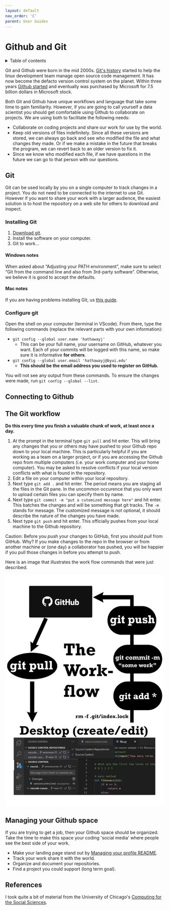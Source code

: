 ```yaml
---
layout: default
nav_order: 'C'
parent: User Guides
---
```


# Github and Git

<details markdown="block">
  <summary>
    Table of contents
  </summary>
  {: .text-delta }
1. TOC
{:toc}
</details>

Git and Github were born in the mid 2000s.  [Git's history](https://www.linuxjournal.com/content/git-origin-story) started to help the linux development team manage open source code management. It has now become the defacto version control system on the planet. Within three years [Github started](https://nira.com/github-history/) and eventually was purchased by Microsoft for 7.5 billion dollars in Microsoft stock.

Both Git and Github have unique workflows and language that take some time to gain familiarity.  However, if you are going to call yourself a data scientist you should get comfortable using Github to collaborate on projects. We are using both to facilitate the following needs:

- Collaborate on coding projects and share our work for use by the world.
- Keep old versions of files indefinitely. Since all these versions are stored, we can always go back and see who modified the file and what changes they made. Or if we make a mistake in the future that breaks the program, we can revert back to an older version to fix it.
- Since we know who modified each file, if we have questions in the future we can go to that person with our questions.

## Git

Git can be used locally by you on a single computer to track changes in a project. You do not need to be connected to the internet to use Git. However if you want to share your work with a larger audience, the easiest solution is to host the repository on a web site for others to download and inspect.

### Installing Git

1. [Download git](https://git-scm.com/).
2. Install the software on your computer.
3. Git to work...

#### Windows notes

When asked about “Adjusting your PATH environment”, make sure to select “Git from the command line and also from 3rd-party software”. Otherwise, we believe it is good to accept the defaults.

#### Mac notes

If you are having problems installing Git, us [this guide](https://dougdefrank.wordpress.com/2019/06/07/git-with-vs-code-for-mac-part-2/).

### Configure git

Open the shell on your computer (terminal in VScode). From there, type the following commands (replace the relevant parts with your own information):

* `git config --global user.name 'hathawayj'`
    * This can be your full name, your username on GitHub, whatever you want. Each of your commits will be logged with this name, so make sure it is informative **for others**.
* `git config --global user.email 'hathawayj@byui.edu'`
    * **This should be the email address you used to register on GitHub.**

You will not see any output from these commands. To ensure the changes were made, run `git config --global --list`.

## Connecting to Github

## The Git workflow

**Do this every time you finish a valuable chunk of work, at least once a day.**

1. At the prompt in the terminal type `git pull` and hit enter. This will bring any changes that you or others may have pushed to your Github repo down to your local machine. This is particularly helpful if you are working as a team on a larger project, or if you are accessing the Github repo from multiple computers (i.e. your work computer and your home computer). You may be asked to resolve conflicts if your local version conflicts with what is found in the repository.
2. Edit a file on your computer within your local repository.
3. Next type `git add .` and hit enter. The period means you are staging all the files in the Git pane. In the uncommon occurence that you only want to upload certain files you can specify them by name.
4. Next type `git commit -m "put a cutomized message here"` and hit enter. This batches the changes and will be something that git tracks. The `-m` stands for message. The customized message is not optional, it should describe the nature of the changes you have made.
5. Next type `git push` and hit enter. This officially pushes from your local machine to the Github repository.

Caution: Before you *push* your changes to GitHub, first you should *pull* from GitHub. Why? If you make changes to the repo in the browser or from another machine or (one day) a collaborator has pushed, you will be happier if you pull those changes in before you attempt to push.

Here is an image that illustrates the work flow commands that were just described.

![](../img/git.png)

## Managing your Github space

If you are trying to get a job, then your Github space should be organized.  Take the time to make this space your coding 'social media' where people see the best side of your work.

- Make your landing page stand out by [Managing your profile README](https://docs.github.com/en/github/setting-up-and-managing-your-github-profile/customizing-your-profile/managing-your-profile-readme).
- Track your work share it with the world.
- Organize and document your repositories.
- Find a project you could support (long term goal).

## References

I took quite a bit of material from the University of Chicago's [Computing for the Social Sciences](https://cfss.uchicago.edu/setup/what-is-git/).

